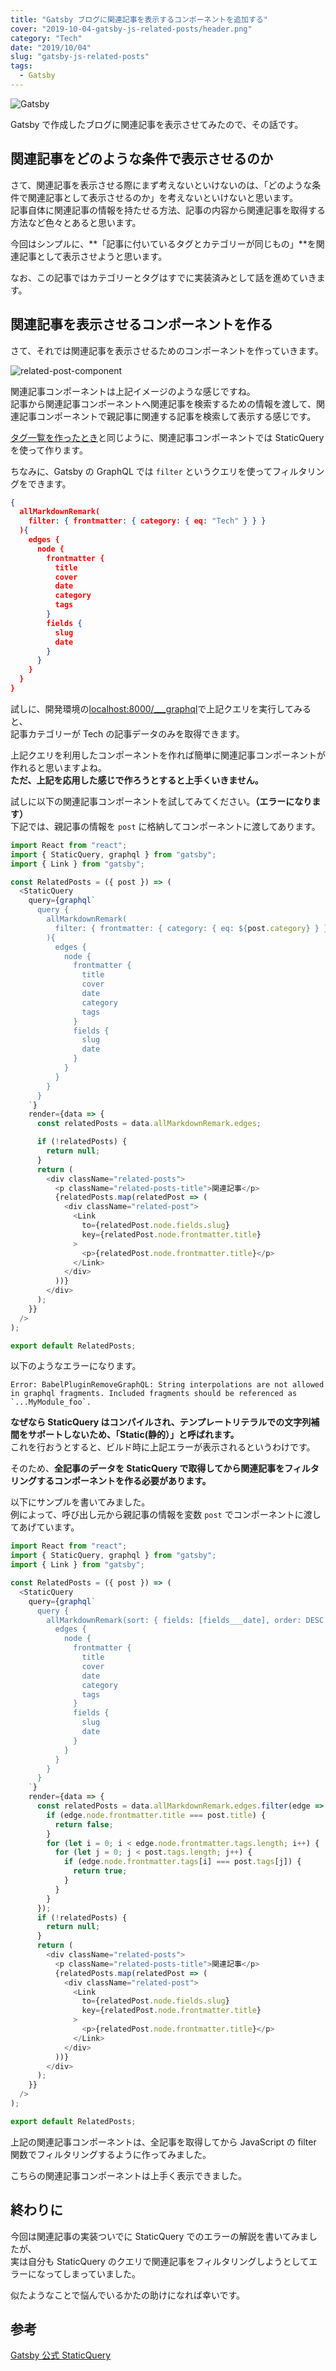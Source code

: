 ```yaml
---
title: "Gatsby ブログに関連記事を表示するコンポーネントを追加する"
cover: "2019-10-04-gatsby-js-related-posts/header.png"
category: "Tech"
date: "2019/10/04"
slug: "gatsby-js-related-posts"
tags:
  - Gatsby
---
```


![Gatsby](./gatsby.png)

Gatsby で作成したブログに関連記事を表示させてみたので、その話です。

## 関連記事をどのような条件で表示させるのか

さて、関連記事を表示させる際にまず考えないといけないのは、「どのような条件で関連記事として表示させるのか」を考えないといけないと思います。  
記事自体に関連記事の情報を持たせる方法、記事の内容から関連記事を取得する方法など色々とあると思います。

今回はシンプルに、**「記事に付いているタグとカテゴリーが同じもの」**を関連記事として表示させようと思います。

なお、この記事ではカテゴリーとタグはすでに実装済みとして話を進めていきます。

## 関連記事を表示させるコンポーネントを作る

さて、それでは関連記事を表示させるためのコンポーネントを作っていきます。

![related-post-component](./related-post-component.png)

関連記事コンポーネントは上記イメージのような感じですね。  
記事から関連記事コンポーネントへ関連記事を検索するための情報を渡して、関連記事コンポーネントで親記事に関連する記事を検索して表示する感じです。

[タグ一覧を作ったとき](gatsby-js-tags/)と同じように、関連記事コンポーネントでは StaticQuery を使って作ります。

ちなみに、Gatsby の GraphQL では `filter` というクエリを使ってフィルタリングをできます。

```json
{
  allMarkdownRemark(
    filter: { frontmatter: { category: { eq: "Tech" } } }
  ){
    edges {
      node {
        frontmatter {
          title
          cover
          date
          category
          tags
        }
        fields {
          slug
          date
        }
      }
    }
  }
}
```

試しに、開発環境の[localhost:8000/\_\_\_graphql](http://localhost:8000/___graphql)で上記クエリを実行してみると、  
記事カテゴリーが Tech の記事データのみを取得できます。

上記クエリを利用したコンポーネントを作れば簡単に関連記事コンポーネントが作れると思いますよね。  
**ただ、上記を応用した感じで作ろうとすると上手くいきません。**

試しに以下の関連記事コンポーネントを試してみてください。**（エラーになります）**  
下記では、親記事の情報を `post` に格納してコンポーネントに渡してあります。

```javascript
import React from "react";
import { StaticQuery, graphql } from "gatsby";
import { Link } from "gatsby";

const RelatedPosts = ({ post }) => (
  <StaticQuery
    query={graphql`
      query {
        allMarkdownRemark(
          filter: { frontmatter: { category: { eq: ${post.category} } } }
        ){
          edges {
            node {
              frontmatter {
                title
                cover
                date
                category
                tags
              }
              fields {
                slug
                date
              }
            }
          }
        }
      }
    `}
    render={data => {
      const relatedPosts = data.allMarkdownRemark.edges;

      if (!relatedPosts) {
        return null;
      }
      return (
        <div className="related-posts">
          <p className="related-posts-title">関連記事</p>
          {relatedPosts.map(relatedPost => (
            <div className="related-post">
              <Link
                to={relatedPost.node.fields.slug}
                key={relatedPost.node.frontmatter.title}
              >
                <p>{relatedPost.node.frontmatter.title}</p>
              </Link>
            </div>
          ))}
        </div>
      );
    }}
  />
);

export default RelatedPosts;
```

以下のようなエラーになります。

```
Error: BabelPluginRemoveGraphQL: String interpolations are not allowed in graphql fragments. Included fragments should be referenced as `...MyModule_foo`.
```

**なぜなら StaticQuery はコンパイルされ、テンプレートリテラルでの文字列補間をサポートしないため、「Static(静的）」と呼ばれます。**  
これを行おうとすると、ビルド時に上記エラーが表示されるというわけです。

そのため、**全記事のデータを StaticQuery で取得してから関連記事をフィルタリングするコンポーネントを作る必要があります。**

以下にサンプルを書いてみました。  
例によって、呼び出し元から親記事の情報を変数 `post` でコンポーネントに渡してあげています。

```javascript
import React from "react";
import { StaticQuery, graphql } from "gatsby";
import { Link } from "gatsby";

const RelatedPosts = ({ post }) => (
  <StaticQuery
    query={graphql`
      query {
        allMarkdownRemark(sort: { fields: [fields___date], order: DESC }) {
          edges {
            node {
              frontmatter {
                title
                cover
                date
                category
                tags
              }
              fields {
                slug
                date
              }
            }
          }
        }
      }
    `}
    render={data => {
      const relatedPosts = data.allMarkdownRemark.edges.filter(edge => {
        if (edge.node.frontmatter.title === post.title) {
          return false;
        }
        for (let i = 0; i < edge.node.frontmatter.tags.length; i++) {
          for (let j = 0; j < post.tags.length; j++) {
            if (edge.node.frontmatter.tags[i] === post.tags[j]) {
              return true;
            }
          }
        }
      });
      if (!relatedPosts) {
        return null;
      }
      return (
        <div className="related-posts">
          <p className="related-posts-title">関連記事</p>
          {relatedPosts.map(relatedPost => (
            <div className="related-post">
              <Link
                to={relatedPost.node.fields.slug}
                key={relatedPost.node.frontmatter.title}
              >
                <p>{relatedPost.node.frontmatter.title}</p>
              </Link>
            </div>
          ))}
        </div>
      );
    }}
  />
);

export default RelatedPosts;
```

上記の関連記事コンポーネントは、全記事を取得してから JavaScript の filter 関数でフィルタリングするように作ってみました。

こちらの関連記事コンポーネントは上手く表示できました。

## 終わりに

今回は関連記事の実装ついでに StaticQuery でのエラーの解説を書いてみましたが、  
実は自分も StaticQuery のクエリで関連記事をフィルタリングしようとしてエラーになってしまっていました。

似たようなことで悩んでいるかたの助けになれば幸いです。

## 参考

[Gatsby 公式 StaticQuery](https://www.gatsbyjs.org/docs/static-query/)
